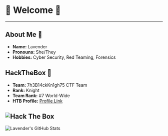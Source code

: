 # 💜 Welcome 💜
---
## About Me 💙 

- **Name:**       Lavender
- **Pronouns:**   She/They
- **Hobbies:**  Cyber Security, Red Teaming, Forensics

## HackTheBox 💚 

- **Team:**     7h3B14ckKn1gh75 CTF Team
- **Rank:**     Knight
- **Team Rank:**    #7 World-Wide
- **HTB Profile:** [Profile Link](https://app.hackthebox.com/profile/414033)


![Hack The Box](http://www.hackthebox.eu/badge/image/414033)
---

![Lavender's GitHub Stats](https://github-readme-stats.vercel.app/api?username=Lavender-exe&show_icons=true&theme=cobalt) 
